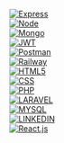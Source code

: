 [![Express][Express.js]][Express.js-url]  
[![Node][Node.JS]][Node.JS-url]  
[![Mongo][MongoDB]][MongoDB-url]  
[![JWT]][JWT-url]  
[![Postman]][Postman-url]  
[![Railway]][Railway-url]  
[![HTML5]][HTML5-url]  
[![CSS]][CSS-url]  
[![PHP]][PHP-url]  
[![LARAVEL]][LARAVEL-url]  
[![MYSQL]][MYSQL-url]  
[![LINKEDIN]][linkedin-url]  
[![React.js]][React-url]  


[LINKEDIN]: https://img.shields.io/badge/linkedin-0274B3?style=for-the-badge&logo=linkedin&logoColor=white
[LINKEDIN-url]: https://www.linkedin.com/

[React.js]: https://img.shields.io/badge/React-20232A?style=for-the-badge&logo=react&logoColor=61DAFB
[React-url]: https://reactjs.org/

[JWT]: https://img.shields.io/badge/JWT-black?style=for-the-badge&logo=JSON%20web%20tokens
[JWT-url]: https://jwt.io/

[Railway]: https://img.shields.io/badge/railway-%23000000.svg?style=for-the-badge&logo=railway&logoColor=white
[Railway-url]: https://vercel.com/

[MongoDB]: https://img.shields.io/badge/MongoDB-%234ea94b.svg?style=for-the-badge&logo=mongodb&logoColor=white
[MongoDB-url]: https://www.mongodb.com/es

[Express.js]: https://img.shields.io/badge/express.js-%23404d59.svg?style=for-the-badge&logo=express&logoColor=%2361DAFB
[Express.js-url]: https://expressjs.com/

[Node.JS]: https://img.shields.io/badge/node.js-6DA55F?style=for-the-badge&logo=node.js&logoColor=white
[Node.JS-url]: https://nextjs.org/

[Postman]: https://img.shields.io/badge/Postman-FF6C37?style=for-the-badge&logo=postman&logoColor=white
[Postman-url]: https://www.postman.com/

[HTML5]: https://img.shields.io/badge/HTML5-FF6C37?style=for-the-badge&logo=HTML5&logoColor=white
[HTML5-url]: https://developer.mozilla.org/es/docs/Web/HTML

[CSS]: https://img.shields.io/badge/css-1D7CF2?style=for-the-badge&logo=css3&logoColor=white
[CSS-url]: https://developer.mozilla.org/es/docs/Web/CSS

[PHP]: https://img.shields.io/badge/php-7A86B8?style=for-the-badge&logo=php&logoColor=black
[PHP-url]: https://www.php.net/

[LARAVEL]: https://img.shields.io/badge/laravel-F13C2F?style=for-the-badge&logo=laravel&logoColor=white
[LARAVEL-url]: https://laravel.com/

[MYSQL]: https://img.shields.io/badge/mysql-3E6E93?style=for-the-badge&logo=mysql&logoColor=white
[MYSQL-url]: https://www.mysql.com/
